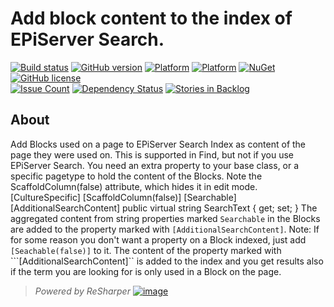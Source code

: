 ﻿# Add block content to the index of EPiServer Search.
[![Build status](https://ci.appveyor.com/api/projects/status/3qrrg548g02j8eej/branch/master?svg=true)](https://ci.appveyor.com/project/jstemerdink/epi-libraries-blocksearch/branch/master)
[![GitHub version](https://badge.fury.io/gh/jstemerdink%2FEPi.Libraries.BlockSearch.svg)](http://badge.fury.io/gh/jstemerdink%2FEPi.Libraries.BlockSearch)
[![Platform](https://img.shields.io/badge/platform-.NET%204.5-blue.svg?style=flat)](https://msdn.microsoft.com/en-us/library/w0x726c2%28v=vs.110%29.aspx)
[![Platform](https://img.shields.io/badge/EPiServer-%2010.0.0-orange.svg?style=flat)](http://world.episerver.com/cms/)
[![NuGet](https://img.shields.io/badge/NuGet-Release-blue.svg)](http://nuget.episerver.com/en/OtherPages/Package/?packageId=EPi.Libraries.BlockSearch)
[![GitHub license](https://img.shields.io/badge/license-MIT%20license-blue.svg?style=flat)](license.txt)  
[![Issue Count](https://codeclimate.com/github/jstemerdink/EPi.Libraries.BlockSearch/badges/issue_count.svg)](https://codeclimate.com/github/jstemerdink/EPi.Libraries.BlockSearch)
[![Dependency Status](https://www.versioneye.com/user/projects/579c89baaa78d5003c1736bc/badge.svg?style=flat-square)](https://www.versioneye.com/user/projects/579c89baaa78d5003c1736bc)
[![Stories in Backlog](https://badge.waffle.io/jstemerdink/EPi.Libraries.BlockSearch.svg?label=enhancement&title=Backlog)](http://waffle.io/jstemerdink/EPi.Libraries.BlockSearch)
## About
Add Blocks used on a page to EPiServer Search Index as content of the page they were used on.
This is supported in Find, but not if you use EPiServer Search.
You need an extra property to your base class, or a specific pagetype to hold the content of the Blocks.
Note the ScaffoldColumn(false) attribute, which hides it in edit mode.
        [CultureSpecific]
        [ScaffoldColumn(false)]
        [Searchable]
        [AdditionalSearchContent]
        public virtual string SearchText { get; set; }
The aggregated content from string properties marked ```Searchable``` in the Blocks are added to the property marked with ```[AdditionalSearchContent]```.
Note: If for some reason you don't want a property on a Block indexed, just add ```[Seachable(false)]``` to it.
The content of the property marked with ```[AdditionalSearchContent]`` is added to the index and you get results also if the term you are looking for is only used in a Block on the page.


> *Powered by ReSharper*
> [![image](http://resources.jetbrains.com/assets/media/open-graph/jetbrains_250x250.png)](http://jetbrains.com)
